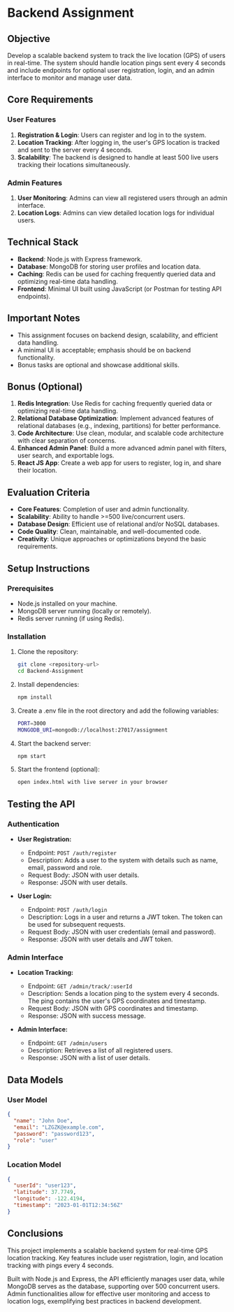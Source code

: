 # Backend Assignment

## Objective
Develop a scalable backend system to track the live location (GPS) of users in real-time. The system should handle location pings sent every 4 seconds and include endpoints for optional user registration, login, and an admin interface to monitor and manage user data.

## Core Requirements

### User Features
1. **Registration & Login**: Users can register and log in to the system.
2. **Location Tracking**: After logging in, the user's GPS location is tracked and sent to the server every 4 seconds.
3. **Scalability**: The backend is designed to handle at least 500 live users tracking their locations simultaneously.

### Admin Features
1. **User Monitoring**: Admins can view all registered users through an admin interface.
2. **Location Logs**: Admins can view detailed location logs for individual users.

## Technical Stack
- **Backend**: Node.js with Express framework.
- **Database**: MongoDB for storing user profiles and location data.
- **Caching**: Redis can be used for caching frequently queried data and optimizing real-time data handling.
- **Frontend**: Minimal UI built using JavaScript (or Postman for testing API endpoints).

## Important Notes
- This assignment focuses on backend design, scalability, and efficient data handling.
- A minimal UI is acceptable; emphasis should be on backend functionality.
- Bonus tasks are optional and showcase additional skills.

## Bonus (Optional)
1. **Redis Integration**: Use Redis for caching frequently queried data or optimizing real-time data handling.
2. **Relational Database Optimization**: Implement advanced features of relational databases (e.g., indexing, partitions) for better performance.
3. **Code Architecture**: Use clean, modular, and scalable code architecture with clear separation of concerns.
4. **Enhanced Admin Panel**: Build a more advanced admin panel with filters, user search, and exportable logs.
5. **React JS App**: Create a web app for users to register, log in, and share their location.

## Evaluation Criteria
- **Core Features**: Completion of user and admin functionality.
- **Scalability**: Ability to handle >=500 live/concurrent users.
- **Database Design**: Efficient use of relational and/or NoSQL databases.
- **Code Quality**: Clean, maintainable, and well-documented code.
- **Creativity**: Unique approaches or optimizations beyond the basic requirements.

## Setup Instructions

### Prerequisites
- Node.js installed on your machine.
- MongoDB server running (locally or remotely).
- Redis server running (if using Redis).

### Installation
1. Clone the repository:
   ```bash
   git clone <repository-url>
   cd Backend-Assignment

2. Install dependencies:
   ```bash               
   npm install

3. Create a .env file in the root directory and add the following variables:
   ```bash
   PORT=3000
   MONGODB_URI=mongodb://localhost:27017/assignment
   
4. Start the backend server:
   ```bash             
   npm start

5. Start the frontend (optional):   
   ```bash             
   open index.html with live server in your browser         

## Testing the API

### Authentication

- **User Registration:**
  - Endpoint: `POST /auth/register`
  - Description: Adds a user to the system with details such as name, email, password and role.
  - Request Body: JSON with user details.
  - Response: JSON with user details.

- **User Login:**
  - Endpoint: `POST /auth/login`
  - Description: Logs in a user and returns a JWT token. The token can be used for subsequent requests.
  - Request Body: JSON with user credentials (email and password).
  - Response: JSON with user details and JWT token.

### Admin Interface

- **Location Tracking:**
  - Endpoint: `GET /admin/track/:userId`
  - Description: Sends a location ping to the system every 4 seconds. The ping contains the user's GPS coordinates and timestamp.   
  - Request Body: JSON with GPS coordinates and timestamp.
  - Response: JSON with success message.

- **Admin Interface:**
  - Endpoint: `GET /admin/users`
  - Description: Retrieves a list of all registered users.
  - Response: JSON with a list of user details.

## Data Models

### User Model
```json
{
  "name": "John Doe",
  "email": "LZGZK@example.com",
  "password": "password123",
  "role": "user"
}
```

### Location Model
```json
{
  "userId": "user123",
  "latitude": 37.7749,
  "longitude": -122.4194,
  "timestamp": "2023-01-01T12:34:56Z"  
}
```

## Conclusions
This project implements a scalable backend system for real-time GPS location tracking. Key features include user registration, login, and location tracking with pings every 4 seconds.

Built with Node.js and Express, the API efficiently manages user data, while MongoDB serves as the database, supporting over 500 concurrent users. Admin functionalities allow for effective user monitoring and access to location logs, exemplifying best practices in backend development.



